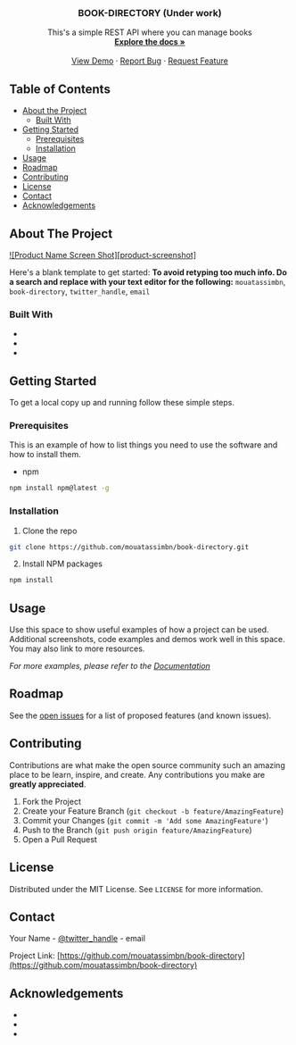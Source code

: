 <!--
*** Thanks for checking out this README Template. If you have a suggestion that would
*** make this better, please fork the repo and create a pull request or simply open
*** an issue with the tag "enhancement".
*** Thanks again! Now go create something AMAZING! :D
***
***
***
*** To avoid retyping too much info. Do a search and replace for the following:
*** mouatassimbn, book-directory, twitter_handle, email
-->

<!-- PROJECT SHIELDS -->
<!--
*** I'm using markdown "reference style" links for readability.
*** Reference links are enclosed in brackets [ ] instead of parentheses ( ).
*** See the bottom of this document for the declaration of the reference variables
*** for contributors-url, forks-url, etc. This is an optional, concise syntax you may use.
*** https://www.markdownguide.org/basic-syntax/#reference-style-links
-->
<!-- [![Contributors][contributors-shield]][contributors-url]
[![Forks][forks-shield]][forks-url]
[![Stargazers][stars-shield]][stars-url]
[![Issues][issues-shield]][issues-url]
[![MIT License][license-shield]][license-url]
[![LinkedIn][linkedin-shield]][linkedin-url] -->

<!-- PROJECT LOGO -->
<br />
<p align="center">
<!--TODO: Add logo when available--> 
  <!-- <a href="https://github.com/mouatassimbn/book-directory">
    <img src="images/logo.png" alt="Logo" width="80" height="80">
  </a> -->

  <h3 align="center">BOOK-DIRECTORY (Under work)</h3>

  <p align="center">
    This's a simple REST API where you can manage books
    <br />
    <a href="https://github.com/mouatassimbn/book-directory"><strong>Explore the docs »</strong></a>
    <br />
    <br />
    <a href="https://github.com/mouatassimbn/book-directory">View Demo</a>
    ·
    <a href="https://github.com/mouatassimbn/book-directory/issues">Report Bug</a>
    ·
    <a href="https://github.com/mouatassimbn/book-directory/issues">Request Feature</a>
  </p>
</p>

<!-- TABLE OF CONTENTS -->

## Table of Contents

- [About the Project](#about-the-project)
  - [Built With](#built-with)
- [Getting Started](#getting-started)
  - [Prerequisites](#prerequisites)
  - [Installation](#installation)
- [Usage](#usage)
- [Roadmap](#roadmap)
- [Contributing](#contributing)
- [License](#license)
- [Contact](#contact)
- [Acknowledgements](#acknowledgements)

<!-- ABOUT THE PROJECT -->

## About The Project

[![Product Name Screen Shot][product-screenshot]](https://example.com)

Here's a blank template to get started:
**To avoid retyping too much info. Do a search and replace with your text editor for the following:**
`mouatassimbn`, `book-directory`, `twitter_handle`, `email`

### Built With

- []()
- []()
- []()

<!-- GETTING STARTED -->

## Getting Started

To get a local copy up and running follow these simple steps.

### Prerequisites

This is an example of how to list things you need to use the software and how to install them.

- npm

```sh
npm install npm@latest -g
```

### Installation

1. Clone the repo

```sh
git clone https://github.com/mouatassimbn/book-directory.git
```

2. Install NPM packages

```sh
npm install
```

<!-- USAGE EXAMPLES -->

## Usage

Use this space to show useful examples of how a project can be used. Additional screenshots, code examples and demos work well in this space. You may also link to more resources.

_For more examples, please refer to the [Documentation](https://example.com)_

<!-- ROADMAP -->

## Roadmap

See the [open issues](https://github.com/mouatassimbn/book-directory/issues) for a list of proposed features (and known issues).

<!-- CONTRIBUTING -->

## Contributing

Contributions are what make the open source community such an amazing place to be learn, inspire, and create. Any contributions you make are **greatly appreciated**.

1. Fork the Project
2. Create your Feature Branch (`git checkout -b feature/AmazingFeature`)
3. Commit your Changes (`git commit -m 'Add some AmazingFeature'`)
4. Push to the Branch (`git push origin feature/AmazingFeature`)
5. Open a Pull Request

<!-- LICENSE -->

## License

Distributed under the MIT License. See `LICENSE` for more information.

<!-- CONTACT -->

## Contact

Your Name - [@twitter_handle](https://twitter.com/twitter_handle) - email

Project Link: [https://github.com/mouatassimbn/book-directory](https://github.com/mouatassimbn/book-directory)

<!-- ACKNOWLEDGEMENTS -->

## Acknowledgements

- []()
- []()
- []()

<!-- MARKDOWN LINKS & IMAGES -->
<!-- https://www.markdownguide.org/basic-syntax/#reference-style-links -->

<!-- [contributors-shield]: https://img.shields.io/github/contributors/mouatassimbn/repo.svg?style=flat-square
[contributors-url]: https://github.com/mouatassimbn/repo/graphs/contributors
[forks-shield]: https://img.shields.io/github/forks/mouatassimbn/repo.svg?style=flat-square
[forks-url]: https://github.com/mouatassimbn/repo/network/members
[stars-shield]: https://img.shields.io/github/stars/mouatassimbn/repo.svg?style=flat-square
[stars-url]: https://github.com/mouatassimbn/repo/stargazers
[issues-shield]: https://img.shields.io/github/issues/mouatassimbn/repo.svg?style=flat-square
[issues-url]: https://github.com/mouatassimbn/repo/issues
[license-shield]: https://img.shields.io/github/license/mouatassimbn/repo.svg?style=flat-square
[license-url]: https://github.com/mouatassimbn/repo/blob/master/LICENSE.txt
[linkedin-shield]: https://img.shields.io/badge/-LinkedIn-black.svg?style=flat-square&logo=linkedin&colorB=555
[linkedin-url]: https://linkedin.com/in/mouatassimbn
[product-screenshot]: images/screenshot.png -->
